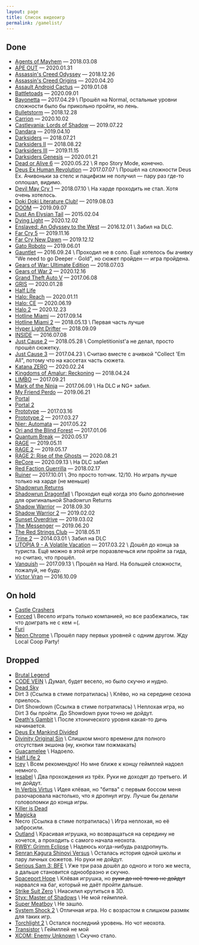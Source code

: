 ```yaml
---
layout: page
title: Список видеоигр
permalink: /gamelist/
---
```


## Done
- [Agents of Mayhem](http://store.steampowered.com/app/304530/Agents_of_Mayhem/) — 2018.03.08
- [APE OUT](https://store.steampowered.com/app/447150/APE_OUT/) — 2020.01.31
- [Assassin's Creed Odyssey](https://store.ubi.com/us/assassins-creed-odyssey-ultimate-edition/5afda8aa6b54a4271407a875.html?lang=en_US) — 2018.12.26
- [Assassin's Creed Origins](https://store.ubi.com/us/assassins-creed--origins-gold-edition/59245fb4adc724ef3f8b456e.html?lang=en_US&edition=Gold%20Edition) — 2020.04.20
- [Assault Android Cactus](http://store.steampowered.com/app/250110/Assault_Android_Cactus/) — 2019.01.08
- [Battletoads](https://www.xbox.com/en-US/games/battletoads) — 2020.09.01
- [Bayonetta](http://store.steampowered.com/app/460790/agecheck) — 2017.04.29 \\
  Прошёл на Normal, остальные уровни сложности было бы прикольно пройти, но лень.
- [Bulletstorm](https://store.steampowered.com/app/501590/Bulletstorm_Full_Clip_Edition/) — 2018.12.28
- [Carrion](https://www.microsoft.com/en-us/p/carrion/9npkknbj258v) — 2020.10.02
- [Castlevania: Lords of Shadow](https://store.steampowered.com/app/234080/Castlevania_Lords_of_Shadow__Ultimate_Edition/) — 2019.07.22
- [Dandara](https://store.steampowered.com/app/612390/Dandara/) — 2019.04.10
- [Darksiders](https://store.steampowered.com/app/462780/Darksiders_Warmastered_Edition/) — 2018.07.21
- [Darksiders II](https://store.steampowered.com/app/388410/Darksiders_II_Deathinitive_Edition/) — 2018.08.22
- [Darksiders III](https://store.steampowered.com/app/606280/Darksiders_III) — 2019.11.15
- [Darksiders Genesis](https://store.steampowered.com/app/710920/Darksiders_Genesis/) — 2020.01.21
- [Dead or Alive 6](https://store.steampowered.com/app/838380/DEAD_OR_ALIVE_6/) — 2020.05.22 \\
  Я про Story Mode, конечно.
- [Deus Ex Human Revolution](http://store.steampowered.com/app/238010/Deus_Ex_Human_Revolution__Directors_Cut/) — 2017.07.07 \\
Прошёл на сложности Deus Ex. Ачивоньки за стелс и пацифизм не получил — пару раз где-то оплошал, видимо.
- [Devil May Cry 1](https://store.steampowered.com/app/631510/Devil_May_Cry_HD_Collection/) — 2018.07.10 \\
На харде проходить не стал. Хотя очень хотелось.
- [Doki Doki Literature Club!](https://store.steampowered.com/app/698780/Doki_Doki_Literature_Club/) — 2019.08.03
- [DOOM](https://store.steampowered.com/app/379720/DOOM/) — 2019.09.07
- [Dust An Elysian Tail](http://store.steampowered.com/app/236090/Dust_An_Elysian_Tail/) — 2015.02.04
- [Dying Light](https://www.microsoft.com/en-us/p/dying-light/bxn9lb6r3zpg) — 2020.12.02
- [Enslaved: An Odyssey to the West](http://store.steampowered.com/app/245280/ENSLAVED_Odyssey_to_the_West_Premium_Edition/) — 2016.12.01 \\
  Забил на DLC.
- [Far Cry 5](https://store.ubi.com/us/far-cry--5/591567f6ca1a6460388b456a.html?lang=en_US) — 2019.11.16
- [Far Cry New Dawn](https://store.ubi.com/us/far-cry-new-dawn/5bf319696b54a4ddc91e8843.html) — 2019.12.12
- [Gato Roboto](https://store.steampowered.com/app/916730/Gato_Roboto/) — 2019.06.01
- [Gauntlet](http://store.steampowered.com/app/258970/Gauntlet_Slayer_Edition/) — 2016.09.24 \\
  Проходил не в соло. Ещё хотелось бы ачивку "We need to go Deeper - Gold", но сюжет пройден — игра пройдена.
- [Gears of War: Ultimate Edition](https://www.microsoft.com/en-us/p/gears-of-war-ultimate-edition/bqt21vxfs52f) — 2018.07.03
- [Gears of War 2](https://www.microsoft.com/en-us/p/gears-of-war-2/c1sdbnrfxt1d) — 2020.12.16
- [Grand Theft Auto V](http://store.steampowered.com/app/271590/Grand_Theft_Auto_V/) — 2017.06.08
- [GRIS](https://store.steampowered.com/app/683320/GRIS/) — 2020.01.28
- [Half Life](http://store.steampowered.com/app/70/HalfLife/)
- [Halo: Reach](https://store.steampowered.com/app/1064220/Halo_Reach/) — 2020.01.11
- [Halo: CE](https://store.steampowered.com/app/1064221/Halo_Combat_Evolved_Anniversary/) — 2020.06.19
- [Halo 2](https://www.microsoft.com/en-us/p/halo-2-anniversary/9mwmbq1gnk6k) — 2020.12.23
- [Hotline Miami](http://store.steampowered.com/app/219150/Hotline_Miami/) — 2017.09.14
- [Hotline Miami 2](http://store.steampowered.com/app/274170/Hotline_Miami_2_Wrong_Number/) — 2018.05.13 \\
  Первая часть лучше
- [Hyper Light Drifter](https://store.steampowered.com/app/257850/Hyper_Light_Drifter/) — 2018.09.09
- [INSIDE](http://store.steampowered.com/app/304430/INSIDE/) — 2016.07.08
- [Just Cause 2](https://store.steampowered.com/app/8190/Just_Cause_2/) — 2018.05.28 \\
  Completitionist'а не делал, просто прошёл сюжетку.
- [Just Cause 3](https://store.steampowered.com/app/225540/Just_Cause_3/) — 2017.04.23 \\
  Считаю вместе с ачивкой "Collect 'Em All", потому что на кассетах часть сюжета.
- [Katana ZERO](https://store.steampowered.com/app/460950/Katana_ZERO/) — 2020.02.24
- [Kingdoms of Amalur: Reckoning](http://store.steampowered.com/app/102500/Kingdoms_of_Amalur_Reckoning/) — 2018.04.24
- [LIMBO](http://store.steampowered.com/app/48000/LIMBO/) — 2017.09.21
- [Mark of the Ninja](http://store.steampowered.com/app/214560/Mark_of_the_Ninja/) — 2017.06.09 \\
  На DLC и NG+ забил.
- [My Friend Perdo](https://store.steampowered.com/app/557340/My_Friend_Pedro/) — 2019.06.21
- [Portal](http://store.steampowered.com/app/400/Portal/)
- [Portal 2](http://store.steampowered.com/app/620/Portal_2/)
- [Prototype](http://store.steampowered.com/app/10150/Prototype/) — 2017.03.16
- [Prototype 2](http://store.steampowered.com/app/115320/Prototype_2/) — 2017.03.27
- [Nier: Automata](http://store.steampowered.com/app/524220/NieRAutomata/) — 2017.05.22
- [Ori and the Blind Forest](http://store.steampowered.com/app/387290/Ori_and_the_Blind_Forest_Definitive_Edition/) — 2017.01.06
- [Quantum Break](https://store.steampowered.com/app/474960/Quantum_Break/) — 2020.05.17
- [RAGE](https://store.steampowered.com/app/9200/RAGE/) — 2019.05.11
- [RAGE 2](https://store.steampowered.com/app/548570/RAGE_2/) — 2019.05.17
- [RAGE 2: Rise of the Ghosts](https://store.steampowered.com/app/548570/RAGE_2/) — 2020.08.21
- [ReCore](https://www.microsoft.com/en-us/p/recore/9nblggh1z6fq) — 2020.09.13 \\
  На DLC забил
- [Red Faction Guerrilla](http://store.steampowered.com/app/20500/Red_Faction_Guerrilla_Steam_Edition/) — 2018.02.17
- [Ruiner](http://store.steampowered.com/app/464060/RUINER/) — 2017.10.01 \\
  Это просто топчик. 12/10. Но играть лучше только на харде (не меньше)
- [Shadowrun Returns](http://store.steampowered.com/app/234650/Shadowrun_Returns/)
- [Shadowrun Dragonfall](http://store.steampowered.com/app/300550/Shadowrun_Dragonfall__Directors_Cut/) \\
  Проходил ещё когда это было дополнение для оригинальной Shadowrun Returns
- [Shadow Warrior](https://store.steampowered.com/app/233130/Shadow_Warrior/) — 2018.09.30
- [Shadow Warrior 2](https://store.steampowered.com/app/324800/Shadow_Warrior_2/) — 2019.02.02
- [Sunset Overdrive](https://store.steampowered.com/app/847370/Sunset_Overdrive/) — 2019.03.02
- [The Messenger](https://store.steampowered.com/app/764790/The_Messenger/) — 2019.06.20
- [The Red Strings Club](https://store.steampowered.com/app/589780/The_Red_Strings_Club/) — 2018.05.11
- [Trine 2](http://store.steampowered.com/app/35720/Trine_2_Complete_Story/) — 2014.03.01 \\
  Забил на DLC
- [UTOPIA 9 - A Volatile Vacation](http://store.steampowered.com/app/405000/UTOPIA_9__A_Volatile_Vacation/) — 2017.03.22 \\
  Дошёл до конца за туриста. Ещё можно в этой игре поразвлечься или пройти за гида, но считаю, что прошёл.
- [Vanquish](http://store.steampowered.com/app/460810/Vanquish/) — 2017.09.13 \\
  Прошёл на Hard. На большей сложности, пожалуй, не буду.
- [Victor Vran](http://store.steampowered.com/app/345180/Victor_Vran_ARPG/) — 2016.10.09

## On hold
- [Castle Crashers](http://store.steampowered.com/app/204360/Castle_Crashers/)
- [Forced](http://store.steampowered.com/app/249990/FORCED_Slightly_Better_Edition/) \\
  Весело играть только компанией, но все разбежались, так что доиграть не с кем =(.
- [Furi](http://store.steampowered.com/app/423230/Furi/)
- [Neon Chrome](http://store.steampowered.com/app/428750/Neon_Chrome/) \\
  Прошёл пару первых уровней с одним другом. Жду Local Coop Party!

## Dropped
- [Brutal Legend](http://store.steampowered.com/app/225260/Brutal_Legend/)
- [CODE VEIN](https://store.steampowered.com/app/678960/CODE_VEIN/) \\
  Думал, будет весело, но было скучно и нудно.
- [Dead Sky](http://store.steampowered.com/app/259700/Dead_Sky/)
- Dirt 3 (Ссылка в стиме потратилась) \\
  Клёво, но на середине сезона приелось.
- Dirt Showdown (Ссылка в стиме потратилась) \\
  Неплохая игра, но Dirt 3 бы пройти. До Showdown руки точно не дойдут.
- [Death's Gambit](https://www.microsoft.com/en-us/p/deaths-gambit/9mv537xvlvxr) \\
  После хтонического уровня какая-то дичь начинается.
- [Deus Ex Mankind Divided](http://store.steampowered.com/app/337000/Deus_Ex_Mankind_Divided/)
- [Divinity Original Sin](http://store.steampowered.com/app/373420/Divinity_Original_Sin__Enhanced_Edition/) \\
  Слишком много времени для полного отсутствия экшона (ну, кнопки там пожмакать)
- [Guacamelee](http://store.steampowered.com/app/275390/Guacamelee_Super_Turbo_Championship_Edition/) \\
  Надоело.
- [Half Life 2](http://store.steampowered.com/app/220/HalfLife_2/)
- [Icey](http://store.steampowered.com/app/553640/ICEY/) \\
  Всем рекомендую! Но мне ближе к концу геймплей надоел немного.
- [Iesabel](http://store.steampowered.com/app/248710/Iesabel/) \\
  Два прохождения из трёх. Руки не доходят до третьего. И не дойдут.
- [In Verbis Virtus](http://store.steampowered.com/app/242840/In_Verbis_Virtus/) \\
  Идея клёвая, но "битва" с первым боссом меня разочаровала настолько, что я дропнул игру. Лучше бы делали головоломки до конца игры.
- [Killer is Dead](https://store.steampowered.com/app/261110/Killer_is_Dead__Nightmare_Edition/)
- [Magicka](http://store.steampowered.com/app/42910/Magicka/)
- Necro (Ссылка в стиме потратилась) \\
  Игра неплохая, но её забросили.
- [Outland](http://store.steampowered.com/app/305050/Outland/) \\
  Красивая игрушка, но возвращаться на середину не хочется, а проходить с самого начала неохота.
- [RWBY: Grimm Eclipse](http://store.steampowered.com/app/418340/RWBY_Grimm_Eclipse/) \\
  Надеюсь когда-нибудь раздропнуть.
- [Senran Kagura Shinovi Versus](http://store.steampowered.com/app/411830/SENRAN_KAGURA_SHINOVI_VERSUS/) \\
  Осталась история одной школы и пару личных сюжетов. Но руки не дойдут.
- [Serious Sam 3: BFE](http://store.steampowered.com/app/41070/Serious_Sam_3_BFE/) \\
  Уже три раза дошёл до одного и того же места, а дальше становится однообразно и скучно.
- [Spaceport Hope](http://store.steampowered.com/app/394540/Spaceport_Hope/) \\
  Клёвая игрушка, но ~~руки до неё точно не дойдут~~ нарвался на баг, который не даёт пройти дальше.
- [Strike Suit Zero](http://store.steampowered.com/app/209540/Strike_Suit_Zero/) \\
  Ниасилил крутиться в 3D.
- [Styx: Master of Shadows](http://store.steampowered.com/app/242640/Styx_Master_of_Shadows/) \\
  Не мой геймплей.
- [Super Meatboy](http://store.steampowered.com/app/40800/Super_Meat_Boy/) \\
  Не зашло.
- [System Shock 2](http://store.steampowered.com/app/238210/System_Shock_2/) \\
  Отличная игра. Но с возрастом я слишком размяк для таких игр.
- [Torchlight 2](http://store.steampowered.com/app/200710/Torchlight_II/) \\
  Остался последний уровень. Но чот неохота.
- [Transistor](http://store.steampowered.com/app/237930/Transistor/) \\
  Геймплей не мой
- [XCOM: Enemy Unknown](http://store.steampowered.com/app/200510/XCOM_Enemy_Unknown/) \\
  Скучно стало.
